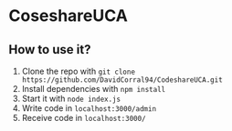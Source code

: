 # CoseshareUCA

## How to use it?

1. Clone the repo with `git clone https://github.com/DavidCorral94/CodeshareUCA.git`
2. Install dependencies with `npm install`
3. Start it with `node index.js`
4. Write code in `localhost:3000/admin`
5. Receive code in `localhost:3000/`

